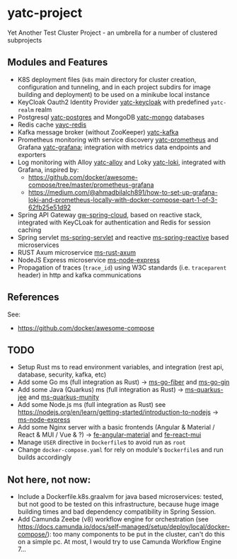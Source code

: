 # yatc-project
Yet Another Test Cluster Project - an umbrella for a number of clustered subprojects

## Modules and Features
- K8S deployment files (`k8s` main directory for cluster creation, configuration and tunneling, and in each project subdirs for image building and deployment) to be used on a minikube local instance
- KeyCloak Oauth2 Identity Provider [yatc-keycloak](./yatc-keycloak) with predefined `yatc-realm` realm
- Postgresql [yatc-postgres](./yatc-postgres) and MongoDB [yatc-mongo](./yatc-mongo) databases
- Redis cache [yayc-redis](./yatc-redis)
- Kafka message broker (without ZooKeeper) [yatc-kafka](./yatc-kafka)
- Prometheus monitoring with service discovery [yatc-prometheus](./yatc-prometheus) and Grafana [yatc-grafana](./yatc-grafana); integration with metrics data endpoints and exporters
- Log monitoring with Alloy [yatc-alloy](./yatc-alloy) and Loky [yatc-loki](./yatc-loki), integrated with Grafana, inspired by:
  - https://github.com/docker/awesome-compose/tree/master/prometheus-grafana 
  - https://medium.com/@ahmadbilalch891/how-to-set-up-grafana-loki-and-prometheus-locally-with-docker-compose-part-1-of-3-62fb25e51d92
- Spring API Gateway [gw-spring-cloud](./gw-spring-cloud), based on reactive stack, integrated with KeyCLoak for authentication and Redis for session caching
- Spring servlet [ms-spring-servlet](./ms-spring-servlet) and reactive [ms-spring-reactive](./ms-spring-reactive) based microservices
- RUST Axum microservice [ms-rust-axum](./ms-rust-axum)
- NodeJS Express microservice [ms-node-express](./ms-node-express)
- Propagation of traces (`trace_id`) using W3C standards (i.e. `traceparent` header) in http and kafka communications

## References

See:
- https://github.com/docker/awesome-compose

## TODO
- Setup Rust ms to read environment variables, and integration (rest api, database, security, kafka, etc)
- Add some Go ms (full integration as Rust) -> [ms-go-fiber](./ms-go-fiber) and [ms-go-gin](./ms-go-gin)
- Add some Java (Quarkus) ms (full integration as Rust) -> [ms-quarkus-jee](./ms-quarkus-jee) and [ms-quarkus-munity](./ms-quarkus-munity)
- Add some Node.js ms (full integration as Rust) see https://nodejs.org/en/learn/getting-started/introduction-to-nodejs -> [ms-node-express](./ms-node-express)
- Add some Nginx server with a basic frontends (Angular & Material / React & MUI / Vue & ?) -> [fe-angular-material](./fe-angular-material) and [fe-react-mui](./fe-react-mui)
- Manage `USER` directive in `Dockerfile`s to avoid run as `root`
- Change `docker-compose.yaml` for rely on module's `Dockerfile`s and run builds accordingly

## Not here, not now:
- Include a Dockerfile.k8s.graalvm for java based microservices: tested, but not good to be tested on this infrastructure, because huge image building times and bad dependency compatibility in Spring Session.
- Add Camunda Zeebe (v8) workflow engine for orchestration (see https://docs.camunda.io/docs/self-managed/setup/deploy/local/docker-compose/): too many components to be put in the cluster, can't do this on a simple pc. At most, I would try to use Camunda Workflow Engine 7...

